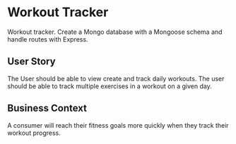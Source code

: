# Workout Tracker
Workout tracker. Create a Mongo database with a Mongoose schema and handle routes with Express.

## User Story

The User should be able to view create and track daily workouts. The user should be able to track multiple exercises in a workout on a given day. 
## Business Context

A consumer will reach their fitness goals more quickly when they track their workout progress.



